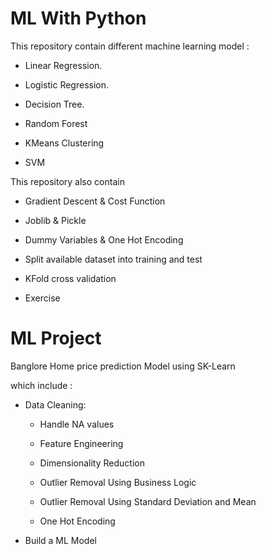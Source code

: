 # ML With Python

This repository contain different machine learning model :

  - Linear Regression.

  - Logistic Regression.

  - Decision Tree.

  - Random Forest

  - KMeans Clustering

  - SVM


This repository also contain 

  - Gradient Descent & Cost Function

  - Joblib & Pickle

  - Dummy Variables & One Hot Encoding

  - Split available dataset into training and test

  - KFold cross validation

  - Exercise

# ML Project

Banglore Home price prediction Model using SK-Learn

which include :

  - Data Cleaning:
     
     - Handle NA values
     
     - Feature Engineering
     
     - Dimensionality Reduction
     
     - Outlier Removal Using Business Logic
     
     - Outlier Removal Using Standard Deviation and Mean
     
     - One Hot Encoding
  
  - Build a ML Model
  
   
